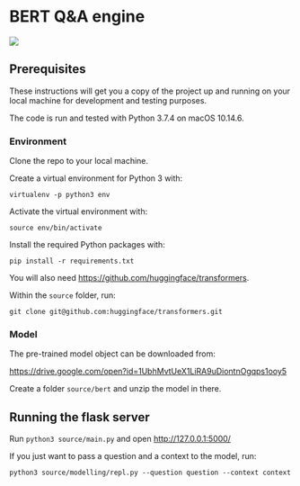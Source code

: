 # BERT Q&A engine

![](https://github.com/manuelzander/bert/workflows/Python%20application/badge.svg)

## Prerequisites

These instructions will get you a copy of the project up and running on your local machine for development and testing purposes.

The code is run and tested with Python 3.7.4 on macOS 10.14.6.

### Environment

Clone the repo to your local machine.

Create a virtual environment for Python 3 with:

```
virtualenv -p python3 env
```

Activate the virtual environment with:

```
source env/bin/activate
```

Install the required Python packages with:

```
pip install -r requirements.txt
```

You will also need https://github.com/huggingface/transformers.

Within the ```source``` folder, run:

```
git clone git@github.com:huggingface/transformers.git
```

### Model

The pre-trained model object can be downloaded from:

https://drive.google.com/open?id=1UbhMvtUeX1LiRA9uDiontnOgqps1ooy5

Create a folder ```source/bert``` and unzip the model in there.

## Running the flask server

Run ```python3 source/main.py``` and open http://127.0.0.1:5000/

If you just want to pass a question and a context to the model, run:

```
python3 source/modelling/repl.py --question question --context context
```
